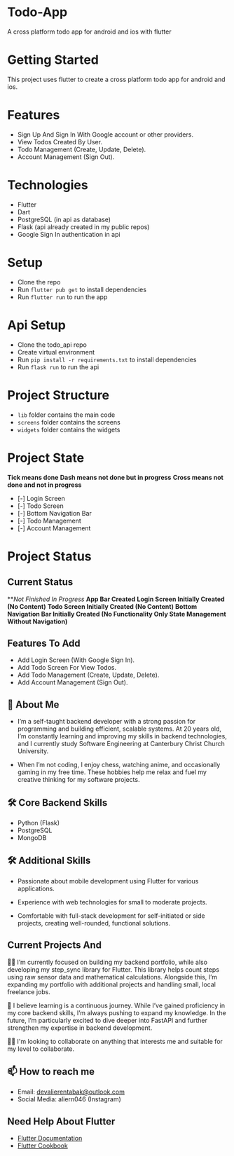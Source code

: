 # Todo-App
A cross platform todo app for android and ios with flutter

# Getting Started

This project uses flutter to create a cross platform todo app for android and ios.

# Features

- Sign Up And Sign In With Google account or other providers.
- View Todos Created By User.
- Todo Management (Create, Update, Delete).
- Account Management (Sign Out).

#  Technologies

- Flutter
- Dart
- PostgreSQL (in api as database)
- Flask (api already created in my public repos)
- Google Sign In authentication in api

#  Setup

- Clone the repo
- Run `flutter pub get` to install dependencies
- Run `flutter run` to run the app


# Api Setup

- Clone the todo_api repo
- Create virtual environment
- Run `pip install -r requirements.txt` to install dependencies
- Run `flask run` to run the api

# Project Structure

- `lib` folder contains the main code
- `screens` folder contains the screens
- `widgets` folder contains the widgets


# Project State

**Tick means done**
**Dash means not done but in progress**
**Cross means not done and not in progress**

- [-] Login Screen
- [-] Todo Screen
- [-] Bottom Navigation Bar
- [-] Todo Management
- [-] Account Management


# Project Status
## Current Status
***Not Finished In Progress*
**App Bar Created** 
**Login Screen Initially Created (No Content)**
**Todo Screen Initially Created (No Content)**
**Bottom Navigation Bar Initially Created (No Functionality Only State Management Without Navigation)**
 

## Features To Add
- Add Login Screen (With Google Sign In).
- Add Todo Screen For View Todos.
- Add Todo Management (Create, Update, Delete).
- Add Account Management (Sign Out).

## 🚀 About Me
 * I’m a self-taught backend developer with a strong passion for programming and building efficient, scalable systems. At 20 years old, I’m constantly learning and improving my skills in backend technologies, and I currently study Software Engineering  at Canterbury Christ Church University.

* When I’m not coding, I enjoy chess, watching anime, and occasionally gaming in my free time. These hobbies help me relax and fuel my creative thinking for my software projects.



## 🛠 Core Backend Skills
* Python (Flask)
* PostgreSQL
* MongoDB
## 🛠 Additional Skills

* Passionate about mobile development using Flutter for various applications.

* Experience with web technologies for small to moderate projects.

* Comfortable with full-stack development for self-initiated or side projects, creating well-rounded, functional solutions.


## Current Projects And 
👩‍💻 I’m currently focused on building my backend portfolio, while also developing my step_sync library for Flutter. This library helps count steps using raw sensor data and mathematical calculations. Alongside this, I’m expanding my portfolio with additional projects and handling small, local freelance jobs.

🧠 I believe learning is a continuous journey. While I’ve gained proficiency in my core backend skills, I’m always pushing to expand my knowledge. In the future, I’m particularly excited to dive deeper into FastAPI and further strengthen my expertise in backend development.  

👯‍♀️ I'm looking to collaborate on anything that interests me and suitable for my level to collaborate. 

## 📫 How to reach me
* Email: devalierentabak@outlook.com
* Social Media: aliern046 (Instagram)

## Need Help About Flutter

- [Flutter Documentation](https://docs.flutter.dev/)
- [Flutter Cookbook](https://docs.flutter.dev/cookbook)
